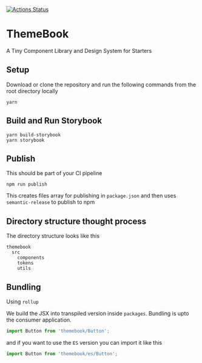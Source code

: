 [![Actions Status](https://github.com/eeshdarthvader/themebook/workflows/PR%20checks/badge.svg)](https://github.com/eeshdarthvader/themebook/workflows/PR%20checks/badge.svg)

# ThemeBook

A Tiny Component Library and Design System for Starters

## Setup

Download or clone the repository and run the following commands from the root directory locally

```
yarn
```

## Build and Run Storybook

```
yarn build-storybook
yarn storybook
```

## Publish

This should be part of your CI pipeline

```
npm run publish
```

This creates files array for publishing in `package.json` and then uses `semantic-release` to publish to npm

## Directory structure thought process

The directory structure looks like this

```
themebook
  src
    components
    tokens
    utils
```

## Bundling

Using `rollup`

We build the JSX into transpiled version inside `packages`.
Bundling is upto the consumer application.

```js
import Button from 'themebook/Button';
```

and if you want to use the `ES` version you can import it like this

```js
import Button from 'themebook/es/Button';
```
